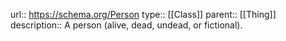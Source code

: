 url:: https://schema.org/Person
type:: [[Class]]
parent:: [[Thing]]
description:: A person (alive, dead, undead, or fictional).
